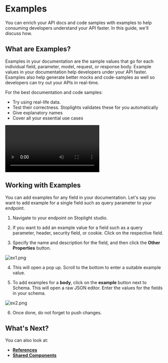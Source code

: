# **Examples**

You can enrich your API docs and code samples with examples to help consuming developers understand your API faster. In this guide, we'll discuss how. 

## What are Examples?

Examples in your documentation are the sample values that go for each individual field, parameter, model, request, or response body. Example values in your documentation help developers under your API faster. Examples also help generate better mocks and code-samples as well so developers can try out your APIs in real-time. 

For the best documentation and code samples: 

- Try using real-life data.
- Test their correctness. Stoplights validates these for you automatically
- Give explanatory names
- Cover all your essential use cases
    

![Video](../assets/examples.mov  )
    

## Working with Examples

You can add examples for any field in your documentation. Let's say you want to add example for a single field such as query parameter to your endpoint. 

1. Navigate to your endpoint on Stoplight studio. 

2. If you want to add an example value for a field such as a query parameter, header, security field, or cookie. Click on the respective field. 

3. Specify the name and description for the field, and then click the **Other Properties** button. 

![ex1.png](https://stoplight.io/api/v1/projects/cHJqOjI/images/4Ii7lYk1mG0)

4. This will open a pop up. Scroll to the bottom to enter a suitable example value. 

5. To add examples for a **body**, click on the **example** button next to Schema. This will open a raw JSON editor. Enter the values for the fields in your schema. 

![ex2.png](https://stoplight.io/api/v1/projects/cHJqOjI/images/V8d6NyJfAyw)


6. Once done, do not forget to push changes. 

## What's Next?

You can also look at:

- [**References**](references.md)
- [**Shared Components**](shared-components.md)